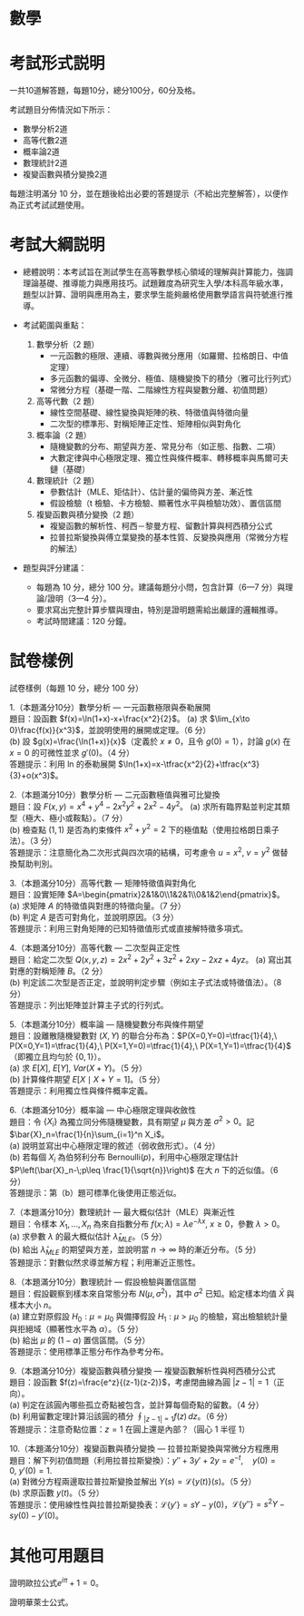 # 數學

<!-- toc -->

# 考試形式説明

一共10道解答題，每題10分，總分100分，60分及格。

考試題目分佈情況如下所示：
- 數學分析2道
- 高等代數2道
- 概率論2道
- 數理統計2道
- 複變函數與積分變換2道

每題注明滿分 10 分，並在題後給出必要的答題提示（不給出完整解答），以便作為正式考試試題使用。

# 考試大綱説明

- 總體說明：本考試旨在測試學生在高等數學核心領域的理解與計算能力，強調理論基礎、推導能力與應用技巧。試題難度為研究生入學/本科高年級水準，題型以計算、證明與應用為主，要求學生能夠嚴格使用數學語言與符號進行推導。
- 考試範圍與重點：
  1. 數學分析（2 題）
     - 一元函數的極限、連續、導數與微分應用（如羅爾、拉格朗日、中值定理）
     - 多元函數的偏導、全微分、極值、隨機變換下的積分（雅可比行列式）
     - 常微分方程（基礎一階、二階線性方程與變數分離、初值問題）
  2. 高等代數（2 題）
     - 線性空間基礎、線性變換與矩陣的秩、特徵值與特徵向量
     - 二次型的標準形、對稱矩陣正定性、矩陣相似與對角化
  3. 概率論（2 題）
     - 隨機變數的分布、期望與方差、常見分布（如正態、指數、二項）
     - 大數定律與中心極限定理、獨立性與條件概率、轉移概率與馬爾可夫鏈（基礎）
  4. 數理統計（2 題）
     - 參數估計（MLE、矩估計）、估計量的偏倚與方差、漸近性
     - 假設檢驗（t 檢驗、卡方檢驗、顯著性水平與檢驗功效）、置信區間
  5. 複變函數與積分變換（2 題）
     - 複變函數的解析性、柯西－黎曼方程、留數計算與柯西積分公式
     - 拉普拉斯變換與傅立葉變換的基本性質、反變換與應用（常微分方程的解法）

- 題型與評分建議：
  - 每題為 10 分，總分 100 分。建議每題分小問，包含計算（6—7 分）與理論/證明（3—4 分）。
  - 要求寫出完整計算步驟與理由，特別是證明題需給出嚴謹的邏輯推導。
  - 考試時間建議：120 分鐘。

# 試卷樣例

試卷樣例（每題 10 分，總分 100 分）

1.（本題滿分10分）數學分析 — 一元函數極限與泰勒展開  
   題目：設函數 $f(x)=\ln(1+x)-x+\frac{x^2}{2}$。
   (a) 求 $\lim_{x\to 0}\frac{f(x)}{x^3}$，並說明使用的展開或定理。（6 分）  
   (b) 設 $g(x)=\frac{\ln(1+x)}{x}$（定義於 $x\neq0$，且令 $g(0)=1$），討論 $g(x)$ 在 $x=0$ 的可微性並求 $g'(0)$。（4 分）  
   答題提示：利用 ln 的泰勒展開 $\ln(1+x)=x-\tfrac{x^2}{2}+\tfrac{x^3}{3}+o(x^3)$。

2.（本題滿分10分）數學分析 — 二元函數極值與雅可比變換  
   題目：設 $F(x,y)=x^4+y^4-2x^2y^2+2x^2-4y^2$。
   (a) 求所有臨界點並判定其類型（極大、極小或鞍點）。（7 分）  
   (b) 檢查點 $(1,1)$ 是否為約束條件 $x^2+y^2=2$ 下的極值點（使用拉格朗日乘子法）。（3 分）  
   答題提示：注意簡化為二次形式與四次項的結構，可考慮令 $u=x^2,\ v=y^2$ 做替換幫助判別。

3.（本題滿分10分）高等代數 — 矩陣特徵值與對角化  
   題目：設實矩陣 $A=\begin{pmatrix}2&1&0\\1&2&1\\0&1&2\end{pmatrix}$。
   (a) 求矩陣 $A$ 的特徵值與對應的特徵向量。（7 分）  
   (b) 判定 $A$ 是否可對角化，並說明原因。（3 分）  
   答題提示：利用三對角矩陣的已知特徵值形式或直接解特徵多項式。

4.（本題滿分10分）高等代數 — 二次型與正定性  
   題目：給定二次型 $Q(x,y,z)=2x^2+2y^2+3z^2+2xy-2xz+4yz$。
   (a) 寫出其對應的對稱矩陣 $B$。（2 分）  
   (b) 判定該二次型是否正定，並說明判定步驟（例如主子式法或特徵值法）。（8 分）  
   答題提示：列出矩陣並計算主子式的行列式。

5.（本題滿分10分）概率論 — 隨機變數分布與條件期望  
   題目：設離散隨機變數對 $(X,Y)$ 的聯合分布為：$P(X=0,Y=0)=\tfrac{1}{4},\ P(X=0,Y=1)=\tfrac{1}{4},\ P(X=1,Y=0)=\tfrac{1}{4},\ P(X=1,Y=1)=\tfrac{1}{4}$（即獨立且均勻於 $\{0,1\}$）。  
   (a) 求 $E[X],\ E[Y],\ Var(X+Y)$。（5 分）  
   (b) 計算條件期望 $E[X\mid X+Y=1]$。（5 分）  
   答題提示：利用獨立性與條件概率定義。

6.（本題滿分10分）概率論 — 中心極限定理與收斂性  
   題目：令 $\{X_i\}$ 為獨立同分佈隨機變數，具有期望 $\mu$ 與方差 $\sigma^2>0$。記 $\bar{X}_n=\frac{1}{n}\sum_{i=1}^n X_i$。  
   (a) 說明並寫出中心極限定理的敘述（弱收斂形式）。（4 分）  
   (b) 若每個 $X_i$ 為伯努利分布 $\mathrm{Bernoulli}(p)$，利用中心極限定理估計 $P\left(\bar{X}_n-\;p\leq \frac{1}{\sqrt{n}}\right)$ 在大 $n$ 下的近似值。（6 分）  
   答題提示：第（b）題可標準化後使用正態近似。

7.（本題滿分10分）數理統計 — 最大概似估計（MLE）與漸近性  
   題目：令樣本 $X_1,\dots,X_n$ 為來自指數分布 $f(x;\lambda)=\lambda e^{-\lambda x},\ x\ge0$，參數 $\lambda>0$。  
   (a) 求參數 $\lambda$ 的最大概似估計 $\hat{\lambda}_{MLE}$。（5 分）  
   (b) 給出 $\hat{\lambda}_{MLE}$ 的期望與方差，並說明當 $n\to\infty$ 時的漸近分布。（5 分）  
   答題提示：對數似然求導並解方程；利用漸近正態性。

8.（本題滿分10分）數理統計 — 假設檢驗與置信區間  
   題目：假設觀察到樣本來自常態分布 $N(\mu,\sigma^2)$，其中 $\sigma^2$ 已知。給定樣本均值 $\bar{X}$ 與樣本大小 $n$。  
   (a) 建立對原假設 $H_0:\mu=\mu_0$ 與備擇假設 $H_1:\mu>\mu_0$ 的檢驗，寫出檢驗統計量與拒絕域（顯著性水平為 $\alpha$）。（5 分）  
   (b) 給出 $\mu$ 的 $(1-\alpha)$ 置信區間。（5 分）  
   答題提示：使用標準正態分布作為參考分布。

9.（本題滿分10分）複變函數與積分變換 — 複變函數解析性與柯西積分公式  
   題目：設函數 $f(z)=\frac{e^z}{(z-1)(z-2)}$，考慮閉曲線為圓 $|z-1|=1$（正向）。  
   (a) 判定在該圓內哪些孤立奇點被包含，並計算每個奇點的留數。（4 分）  
   (b) 利用留數定理計算沿該圓的積分 $\displaystyle\oint_{|z-1|=1} f(z)\,dz$。（6 分）  
   答題提示：注意奇點位置：$z=1$ 在圓上還是內部？（圓心 1 半徑 1）

10.（本題滿分10分）複變函數與積分變換 — 拉普拉斯變換與常微分方程應用  
   題目：解下列初值問題（利用拉普拉斯變換）：$y''+3y'+2y=e^{-t},\quad y(0)=0,\ y'(0)=1.$  
   (a) 對微分方程兩邊取拉普拉斯變換並解出 $Y(s)=\mathcal{L}\{y(t)\}(s)$。（5 分）  
   (b) 求原函數 $y(t)$。（5 分）  
   答題提示：使用線性性與拉普拉斯變換表：$\mathcal{L}\{y'\}=sY-y(0)$，$\mathcal{L}\{y''\}=s^2Y-sy(0)-y'(0)$。

# 其他可用題目

證明歐拉公式$e^{i\pi}+1=0$。

證明華萊士公式。

